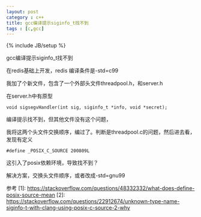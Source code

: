 ```yaml
---
layout: post
category : c++
title: gcc编译提示siginfo_t找不到
tags : [c,gcc]
---
```

{% include JB/setup %}



gcc编译提示siginfo_t找不到



在redis基础上开发，redis 编译条件是-std=c99

我加了个新文件，包含了一个外部头文件threadpool.h，和server.h

在server.h中有原型

```void sigsegvHandler(int sig, siginfo_t *info, void *secret);```

 编译提示找不到，但其他文件没有这个问题，

我将这两个头文件交换顺序，编过了。判断是threadpool.c的问题，然后进去看，发现有定义

```#define _POSIX_C_SOURCE 200809L```

这引入了posix依赖环境，导致找不到？

解决方案，交换头文件顺序，或者改成-std=gnu99


参考
[1]: https://stackoverflow.com/questions/48332332/what-does-define-posix-source-mean
[2]: https://stackoverflow.com/questions/22912674/unknown-type-name-siginfo-t-with-clang-using-posix-c-source-2-why